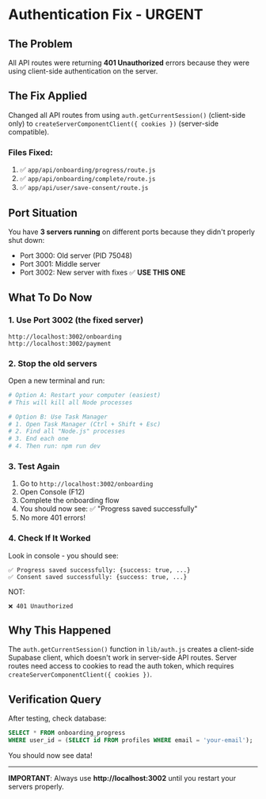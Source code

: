 # Authentication Fix - URGENT

## The Problem
All API routes were returning **401 Unauthorized** errors because they were using client-side authentication on the server.

## The Fix Applied
Changed all API routes from using `auth.getCurrentSession()` (client-side only) to `createServerComponentClient({ cookies })` (server-side compatible).

### Files Fixed:
1. ✅ `app/api/onboarding/progress/route.js`
2. ✅ `app/api/onboarding/complete/route.js`
3. ✅ `app/api/user/save-consent/route.js`

## Port Situation
You have **3 servers running** on different ports because they didn't properly shut down:
- Port 3000: Old server (PID 75048)
- Port 3001: Middle server
- Port 3002: New server with fixes ✅ **USE THIS ONE**

## What To Do Now

### 1. Use Port 3002 (the fixed server)
```
http://localhost:3002/onboarding
http://localhost:3002/payment
```

### 2. Stop the old servers
Open a new terminal and run:
```bash
# Option A: Restart your computer (easiest)
# This will kill all Node processes

# Option B: Use Task Manager
# 1. Open Task Manager (Ctrl + Shift + Esc)
# 2. Find all "Node.js" processes
# 3. End each one
# 4. Then run: npm run dev
```

### 3. Test Again
1. Go to `http://localhost:3002/onboarding`
2. Open Console (F12)
3. Complete the onboarding flow
4. You should now see: ✅ "Progress saved successfully"
5. No more 401 errors!

### 4. Check If It Worked
Look in console - you should see:
```
✅ Progress saved successfully: {success: true, ...}
✅ Consent saved successfully: {success: true, ...}
```

NOT:
```
❌ 401 Unauthorized
```

## Why This Happened
The `auth.getCurrentSession()` function in `lib/auth.js` creates a client-side Supabase client, which doesn't work in server-side API routes. Server routes need access to cookies to read the auth token, which requires `createServerComponentClient({ cookies })`.

## Verification Query
After testing, check database:
```sql
SELECT * FROM onboarding_progress
WHERE user_id = (SELECT id FROM profiles WHERE email = 'your-email');
```

You should now see data!

---

**IMPORTANT**: Always use **http://localhost:3002** until you restart your servers properly.

